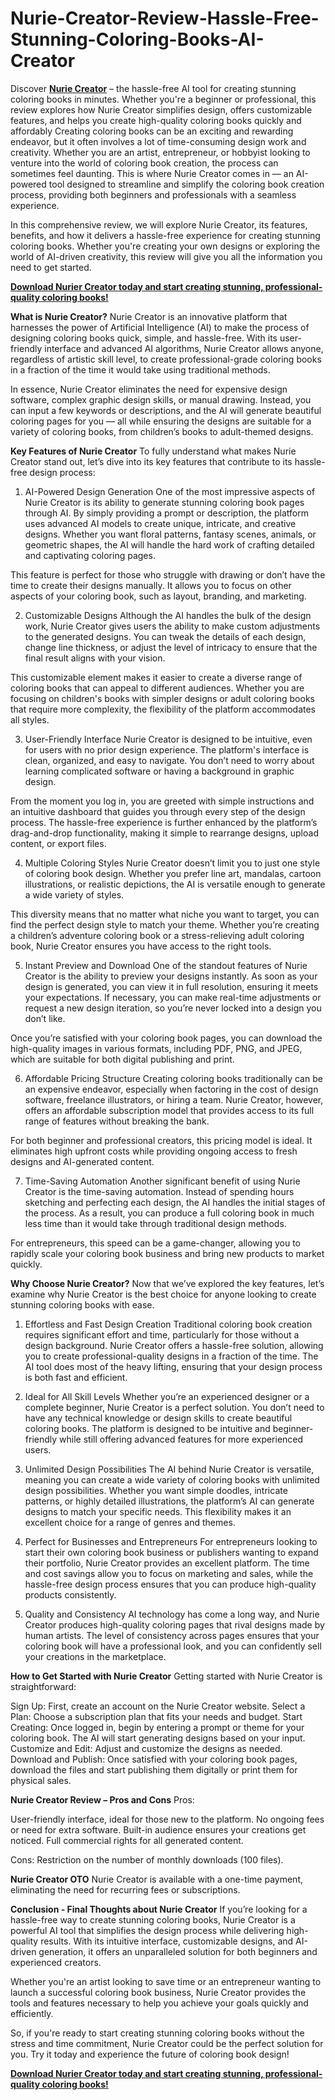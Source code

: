 # Nurie-Creator-Review-Hassle-Free-Stunning-Coloring-Books-AI-Creator
Discover [**Nurie Creator**](https://warriorplus.com/o2/a/lq6dypx/0) – the hassle-free AI tool for creating stunning coloring books in minutes. Whether you're a beginner or professional, this review explores how Nurie Creator simplifies design, offers customizable features, and helps you create high-quality coloring books quickly and affordably
Creating coloring books can be an exciting and rewarding endeavor, but it often involves a lot of time-consuming design work and creativity. Whether you are an artist, entrepreneur, or hobbyist looking to venture into the world of coloring book creation, the process can sometimes feel daunting. This is where Nurie Creator comes in — an AI-powered tool designed to streamline and simplify the coloring book creation process, providing both beginners and professionals with a seamless experience.

In this comprehensive review, we will explore Nurie Creator, its features, benefits, and how it delivers a hassle-free experience for creating stunning coloring books. Whether you're creating your own designs or exploring the world of AI-driven creativity, this review will give you all the information you need to get started.

[**Download Nurier Creator today and start creating stunning, professional-quality coloring books!**](https://warriorplus.com/o2/a/lq6dypx/0)

**What is Nurie Creator?**
Nurie Creator is an innovative platform that harnesses the power of Artificial Intelligence (AI) to make the process of designing coloring books quick, simple, and hassle-free. With its user-friendly interface and advanced AI algorithms, Nurie Creator allows anyone, regardless of artistic skill level, to create professional-grade coloring books in a fraction of the time it would take using traditional methods.

In essence, Nurie Creator eliminates the need for expensive design software, complex graphic design skills, or manual drawing. Instead, you can input a few keywords or descriptions, and the AI will generate beautiful coloring pages for you — all while ensuring the designs are suitable for a variety of coloring books, from children’s books to adult-themed designs.

**Key Features of Nurie Creator**
To fully understand what makes Nurie Creator stand out, let’s dive into its key features that contribute to its hassle-free design process:

1. AI-Powered Design Generation
One of the most impressive aspects of Nurie Creator is its ability to generate stunning coloring book pages through AI. By simply providing a prompt or description, the platform uses advanced AI models to create unique, intricate, and creative designs. Whether you want floral patterns, fantasy scenes, animals, or geometric shapes, the AI will handle the hard work of crafting detailed and captivating coloring pages.

This feature is perfect for those who struggle with drawing or don’t have the time to create their designs manually. It allows you to focus on other aspects of your coloring book, such as layout, branding, and marketing.

2. Customizable Designs
Although the AI handles the bulk of the design work, Nurie Creator gives users the ability to make custom adjustments to the generated designs. You can tweak the details of each design, change line thickness, or adjust the level of intricacy to ensure that the final result aligns with your vision.

This customizable element makes it easier to create a diverse range of coloring books that can appeal to different audiences. Whether you are focusing on children's books with simpler designs or adult coloring books that require more complexity, the flexibility of the platform accommodates all styles.

3. User-Friendly Interface
Nurie Creator is designed to be intuitive, even for users with no prior design experience. The platform's interface is clean, organized, and easy to navigate. You don’t need to worry about learning complicated software or having a background in graphic design.

From the moment you log in, you are greeted with simple instructions and an intuitive dashboard that guides you through every step of the design process. The hassle-free experience is further enhanced by the platform’s drag-and-drop functionality, making it simple to rearrange designs, upload content, or export files.

4. Multiple Coloring Styles
Nurie Creator doesn’t limit you to just one style of coloring book design. Whether you prefer line art, mandalas, cartoon illustrations, or realistic depictions, the AI is versatile enough to generate a wide variety of styles.

This diversity means that no matter what niche you want to target, you can find the perfect design style to match your theme. Whether you’re creating a children’s adventure coloring book or a stress-relieving adult coloring book, Nurie Creator ensures you have access to the right tools.

5. Instant Preview and Download
One of the standout features of Nurie Creator is the ability to preview your designs instantly. As soon as your design is generated, you can view it in full resolution, ensuring it meets your expectations. If necessary, you can make real-time adjustments or request a new design iteration, so you’re never locked into a design you don’t like.

Once you’re satisfied with your coloring book pages, you can download the high-quality images in various formats, including PDF, PNG, and JPEG, which are suitable for both digital publishing and print.

6. Affordable Pricing Structure
Creating coloring books traditionally can be an expensive endeavor, especially when factoring in the cost of design software, freelance illustrators, or hiring a team. Nurie Creator, however, offers an affordable subscription model that provides access to its full range of features without breaking the bank.

For both beginner and professional creators, this pricing model is ideal. It eliminates high upfront costs while providing ongoing access to fresh designs and AI-generated content.

7. Time-Saving Automation
Another significant benefit of using Nurie Creator is the time-saving automation. Instead of spending hours sketching and perfecting each design, the AI handles the initial stages of the process. As a result, you can produce a full coloring book in much less time than it would take through traditional design methods.

For entrepreneurs, this speed can be a game-changer, allowing you to rapidly scale your coloring book business and bring new products to market quickly.

**Why Choose Nurie Creator?**
Now that we’ve explored the key features, let’s examine why Nurie Creator is the best choice for anyone looking to create stunning coloring books with ease.

1. Effortless and Fast Design Creation
Traditional coloring book creation requires significant effort and time, particularly for those without a design background. Nurie Creator offers a hassle-free solution, allowing you to create professional-quality designs in a fraction of the time. The AI tool does most of the heavy lifting, ensuring that your design process is both fast and efficient.

2. Ideal for All Skill Levels
Whether you’re an experienced designer or a complete beginner, Nurie Creator is a perfect solution. You don’t need to have any technical knowledge or design skills to create beautiful coloring books. The platform is designed to be intuitive and beginner-friendly while still offering advanced features for more experienced users.

3. Unlimited Design Possibilities
The AI behind Nurie Creator is versatile, meaning you can create a wide variety of coloring books with unlimited design possibilities. Whether you want simple doodles, intricate patterns, or highly detailed illustrations, the platform’s AI can generate designs to match your specific needs. This flexibility makes it an excellent choice for a range of genres and themes.

4. Perfect for Businesses and Entrepreneurs
For entrepreneurs looking to start their own coloring book business or publishers wanting to expand their portfolio, Nurie Creator provides an excellent platform. The time and cost savings allow you to focus on marketing and sales, while the hassle-free design process ensures that you can produce high-quality products consistently.

5. Quality and Consistency
AI technology has come a long way, and Nurie Creator produces high-quality coloring pages that rival designs made by human artists. The level of consistency across pages ensures that your coloring book will have a professional look, and you can confidently sell your creations in the marketplace.

**How to Get Started with Nurie Creator**
Getting started with Nurie Creator is straightforward:

Sign Up: First, create an account on the Nurie Creator website.
Select a Plan: Choose a subscription plan that fits your needs and budget.
Start Creating: Once logged in, begin by entering a prompt or theme for your coloring book. The AI will start generating designs based on your input.
Customize and Edit: Adjust and customize the designs as needed.
Download and Publish: Once satisfied with your coloring book pages, download the files and start publishing them digitally or print them for physical sales.

**Nurie Creator Review – Pros and Cons**
Pros:

User-friendly interface, ideal for those new to the platform.
No ongoing fees or need for extra software.
Built-in audience ensures your creations get noticed.
Full commercial rights for all generated content.

Cons:
Restriction on the number of monthly downloads (100 files).

**Nurie Creator OTO**
Nurie Creator is available with a one-time payment, eliminating the need for recurring fees or subscriptions.


**Conclusion - Final Thoughts about Nurie Creator**
If you’re looking for a hassle-free way to create stunning coloring books, Nurie Creator is a powerful AI tool that simplifies the design process while delivering high-quality results. With its intuitive interface, customizable designs, and AI-driven generation, it offers an unparalleled solution for both beginners and experienced creators.

Whether you're an artist looking to save time or an entrepreneur wanting to launch a successful coloring book business, Nurie Creator provides the tools and features necessary to help you achieve your goals quickly and efficiently.

So, if you're ready to start creating stunning coloring books without the stress and time commitment, Nurie Creator could be the perfect solution for you. Try it today and experience the future of coloring book design!

[**Download Nurier Creator today and start creating stunning, professional-quality coloring books!**](https://warriorplus.com/o2/a/lq6dypx/0)
